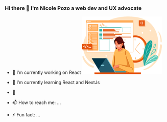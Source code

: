 ### Hi there 👋 I'm Nicole Pozo a web dev and UX advocate

- 🔭 I’m currently working on React           <img src="assets/developer.png" alt="developer" width="250" height="180"/>
- 🌱 I’m currently learning React and NextJs
- 💬 

- 📫 How to reach me: ...
- ⚡ Fun fact: ...  



